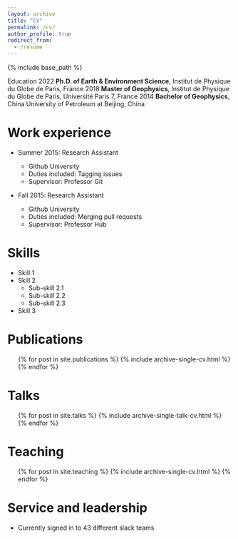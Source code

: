 ```yaml
---
layout: archive
title: "CV"
permalink: /cv/
author_profile: true
redirect_from:
  - /resume
---
```


{% include base_path %}

Education
2022 **Ph.D. of Earth & Environment Science**, Institut de Physique du Globe de Paris, France
2018 **Master of Geophysics**, Institut de Physique du Globe de Paris, Université Paris 7, France
2014 **Bachelor of Geophysics**, China University of Petroleum at Beijing, China

Work experience
======
* Summer 2015: Research Assistant
  * Github University
  * Duties included: Tagging issues
  * Supervisor: Professor Git

* Fall 2015: Research Assistant
  * Github University
  * Duties included: Merging pull requests
  * Supervisor: Professor Hub
  
Skills
======
* Skill 1
* Skill 2
  * Sub-skill 2.1
  * Sub-skill 2.2
  * Sub-skill 2.3
* Skill 3

Publications
======
  <ul>{% for post in site.publications %}
    {% include archive-single-cv.html %}
  {% endfor %}</ul>
  
Talks
======
  <ul>{% for post in site.talks %}
    {% include archive-single-talk-cv.html %}
  {% endfor %}</ul>
  
Teaching
======
  <ul>{% for post in site.teaching %}
    {% include archive-single-cv.html %}
  {% endfor %}</ul>
  
Service and leadership
======
* Currently signed in to 43 different slack teams
